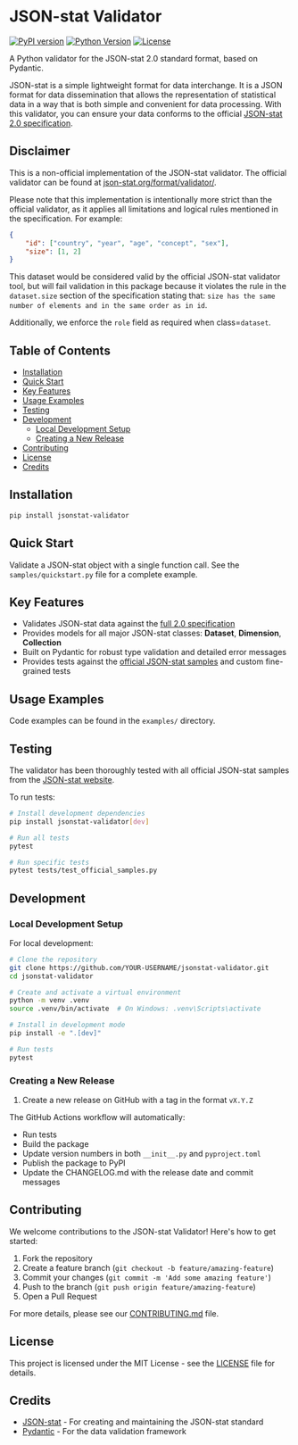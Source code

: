 # JSON-stat Validator

[![PyPI version](https://img.shields.io/pypi/v/jsonstat-validator.svg)](https://pypi.org/project/jsonstat-validator/)
[![Python Version](https://img.shields.io/pypi/pyversions/jsonstat-validator.svg)](https://pypi.org/project/jsonstat-validator/)
[![License](https://img.shields.io/github/license/ahmed-hassan19/jsonstat-validator.svg)](https://github.com/ahmed-hassan19/jsonstat-validator/blob/main/LICENSE)

A Python validator for the JSON-stat 2.0 standard format, based on Pydantic.

JSON-stat is a simple lightweight format for data interchange. It is a JSON format for data dissemination that allows the representation of statistical data in a way that is both simple and convenient for data processing. With this validator, you can ensure your data conforms to the official [JSON-stat 2.0 specification](https://json-stat.org/full/).

## Disclaimer

This is a non-official implementation of the JSON-stat validator. The official validator can be found at [json-stat.org/format/validator/](https://json-stat.org/format/validator/).

Please note that this implementation is intentionally more strict than the official validator, as it applies all limitations and logical rules mentioned in the specification. For example:

```json
{
    "id": ["country", "year", "age", "concept", "sex"],
    "size": [1, 2]
}
```

This dataset would be considered valid by the official JSON-stat validator tool, but will fail validation in this package because it violates the rule in the `dataset.size` section of the specification stating that: `size has the same number of elements and in the same order as in id`.

Additionally, we enforce the `role` field as required when class=`dataset`.

## Table of Contents

- [Installation](#installation)
- [Quick Start](#quick-start)
- [Key Features](#key-features)
- [Usage Examples](#usage-examples)
- [Testing](#testing)
- [Development](#development)
  - [Local Development Setup](#local-development-setup)
  - [Creating a New Release](#creating-a-new-release)
- [Contributing](#contributing)
- [License](#license)
- [Credits](#credits)

## Installation

```bash
pip install jsonstat-validator
```

## Quick Start

Validate a JSON-stat object with a single function call. See the `samples/quickstart.py` file for a complete example.

## Key Features

- Validates JSON-stat data against the [full 2.0 specification](https://json-stat.org/full)
- Provides models for all major JSON-stat classes: **Dataset**, **Dimension**, **Collection**
- Built on Pydantic for robust type validation and detailed error messages
- Provides tests against the [official JSON-stat samples](https://json-stat.org/samples/collection.json) and custom fine-grained tests

## Usage Examples

Code examples can be found in the `examples/` directory.

## Testing

The validator has been thoroughly tested with all official JSON-stat samples from the [JSON-stat website](https://json-stat.org/samples/).

To run tests:

```bash
# Install development dependencies
pip install jsonstat-validator[dev]

# Run all tests
pytest

# Run specific tests
pytest tests/test_official_samples.py
```

## Development

### Local Development Setup

For local development:

```bash
# Clone the repository
git clone https://github.com/YOUR-USERNAME/jsonstat-validator.git
cd jsonstat-validator

# Create and activate a virtual environment
python -m venv .venv
source .venv/bin/activate  # On Windows: .venv\Scripts\activate

# Install in development mode
pip install -e ".[dev]"

# Run tests
pytest
```

### Creating a New Release

1. Create a new release on GitHub with a tag in the format `vX.Y.Z`

The GitHub Actions workflow will automatically:

- Run tests
- Build the package
- Update version numbers in both `__init__.py` and `pyproject.toml`
- Publish the package to PyPI
- Update the CHANGELOG.md with the release date and commit messages

## Contributing

We welcome contributions to the JSON-stat Validator! Here's how to get started:

1. Fork the repository
2. Create a feature branch (`git checkout -b feature/amazing-feature`)
3. Commit your changes (`git commit -m 'Add some amazing feature'`)
4. Push to the branch (`git push origin feature/amazing-feature`)
5. Open a Pull Request

For more details, please see our [CONTRIBUTING.md](.github/CONTRIBUTING.md) file.

## License

This project is licensed under the MIT License - see the [LICENSE](LICENSE) file for details.

## Credits

- [JSON-stat](https://json-stat.org/) - For creating and maintaining the JSON-stat standard
- [Pydantic](https://pydantic-docs.helpmanual.io/) - For the data validation framework
